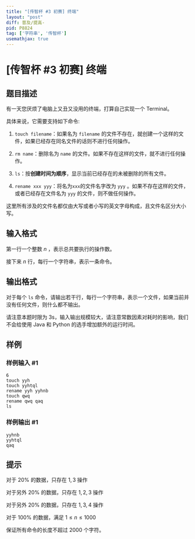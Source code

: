 ```yaml
---
title: "[传智杯 #3 初赛] 终端"
layout: "post"
diff: 普及/提高-
pid: P8824
tag: ['字符串', '传智杯']
usemathjax: true
---
```


# [传智杯 #3 初赛] 终端
## 题目描述

有一天您厌烦了电脑上又丑又没用的终端，打算自己实现一个 Terminal。

具体来说，它需要支持如下命令:

1. `touch filename`：如果名为 `filename` 的文件不存在，就创建一个这样的文件，如果已经存在同名文件的话则不进行任何操作。

2. `rm name`：删除名为 `name` 的文件。如果不存在这样的文件，就不进行任何操作。

3. `ls`：按**创建时间为顺序**，显示当前已经存在的未被删除的所有文件。
4. `rename xxx yyy`：将名为`xxx`的文件名字改为 `yyy` 。如果不存在这样的文件，或者已经存在文件名为 `yyy` 的文件，则不做任何操作。

这里所有涉及的文件名都仅由大写或者小写的英文字母构成，且文件名区分大小写。
## 输入格式

第一行一个整数 $n$ ，表示总共要执行的操作数。

接下来 $n$ 行，每行一个字符串，表示一条命令。
## 输出格式

对于每个 `ls` 命令，请输出若干行，每行一个字符串，表示一个文件，如果当前并没有任何文件，则什么都不输出。

请注意本题时限为 3s，输入输出规模较大，请注意常数因素对耗时的影响，我们不会给使用 Java 和 Python 的选手增加额外的运行时间。
## 样例

### 样例输入 #1
```
6
touch yyh
touch yyhtql
rename yyh yyhnb
touch qwq
rename qwq qaq
ls
```
### 样例输出 #1
```
yyhnb
yyhtql
qaq
```
## 提示

对于 $20\%$ 的数据，只存在 $1,3$ 操作 

对于另外 $20\%$ 的数据，只存在 $1,2,3$ 操作

对于另外 $20\%$ 的数据，只存在 $1,3,4$ 操作

对于 $100\%$ 的数据，满足 $1 \leq n \leq 1000$

保证所有命令的长度不超过 $2000$ 个字符。
